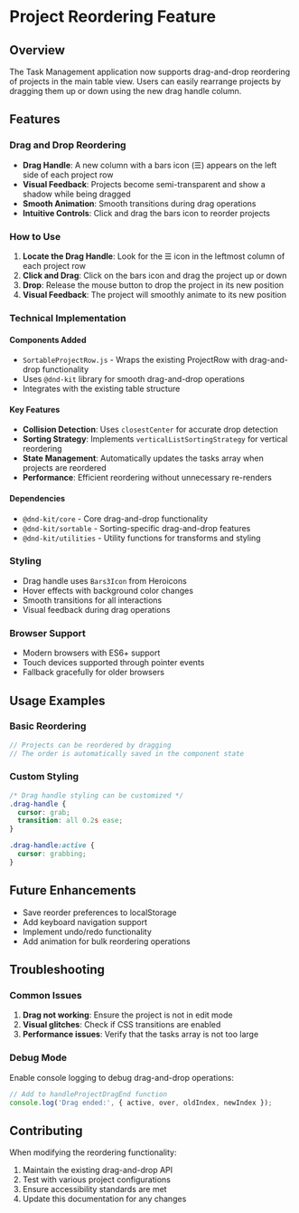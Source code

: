 # Project Reordering Feature

## Overview
The Task Management application now supports drag-and-drop reordering of projects in the main table view. Users can easily rearrange projects by dragging them up or down using the new drag handle column.

## Features

### Drag and Drop Reordering
- **Drag Handle**: A new column with a bars icon (☰) appears on the left side of each project row
- **Visual Feedback**: Projects become semi-transparent and show a shadow while being dragged
- **Smooth Animation**: Smooth transitions during drag operations
- **Intuitive Controls**: Click and drag the bars icon to reorder projects

### How to Use

1. **Locate the Drag Handle**: Look for the ☰ icon in the leftmost column of each project row
2. **Click and Drag**: Click on the bars icon and drag the project up or down
3. **Drop**: Release the mouse button to drop the project in its new position
4. **Visual Feedback**: The project will smoothly animate to its new position

### Technical Implementation

#### Components Added
- `SortableProjectRow.js` - Wraps the existing ProjectRow with drag-and-drop functionality
- Uses `@dnd-kit` library for smooth drag-and-drop operations
- Integrates with the existing table structure

#### Key Features
- **Collision Detection**: Uses `closestCenter` for accurate drop detection
- **Sorting Strategy**: Implements `verticalListSortingStrategy` for vertical reordering
- **State Management**: Automatically updates the tasks array when projects are reordered
- **Performance**: Efficient reordering without unnecessary re-renders

#### Dependencies
- `@dnd-kit/core` - Core drag-and-drop functionality
- `@dnd-kit/sortable` - Sorting-specific drag-and-drop features
- `@dnd-kit/utilities` - Utility functions for transforms and styling

### Styling
- Drag handle uses `Bars3Icon` from Heroicons
- Hover effects with background color changes
- Smooth transitions for all interactions
- Visual feedback during drag operations

### Browser Support
- Modern browsers with ES6+ support
- Touch devices supported through pointer events
- Fallback gracefully for older browsers

## Usage Examples

### Basic Reordering
```javascript
// Projects can be reordered by dragging
// The order is automatically saved in the component state
```

### Custom Styling
```css
/* Drag handle styling can be customized */
.drag-handle {
  cursor: grab;
  transition: all 0.2s ease;
}

.drag-handle:active {
  cursor: grabbing;
}
```

## Future Enhancements
- Save reorder preferences to localStorage
- Add keyboard navigation support
- Implement undo/redo functionality
- Add animation for bulk reordering operations

## Troubleshooting

### Common Issues
1. **Drag not working**: Ensure the project is not in edit mode
2. **Visual glitches**: Check if CSS transitions are enabled
3. **Performance issues**: Verify that the tasks array is not too large

### Debug Mode
Enable console logging to debug drag-and-drop operations:
```javascript
// Add to handleProjectDragEnd function
console.log('Drag ended:', { active, over, oldIndex, newIndex });
```

## Contributing
When modifying the reordering functionality:
1. Maintain the existing drag-and-drop API
2. Test with various project configurations
3. Ensure accessibility standards are met
4. Update this documentation for any changes

